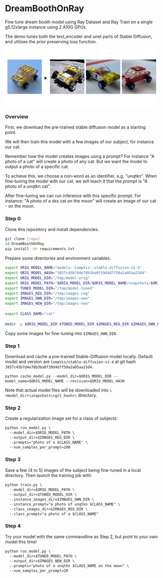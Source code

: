 # DreamBoothOnRay
Fine tune dream booth model using Ray Dataset and Ray Train on a single g5.12xlarge instance using 2 A10G GPUs.

The demo tunes both the text_encoder and unet parts of Stable Diffusion, and utilizes the prior preserving loss function.

<p align="center">
  <img src="https://github.com/gjoliver/DreamBoothOnRay/blob/master/assets/example.png" />
</p>

### Overview

First, we download the pre-trained stable diffusion model as a starting point.

We will then train this model with a few images of our subject, for instance our cat.

Remember how the model creates images using a prompt? For instance "A photo of a cat" will create a photo of any cat. But we want the model to output a photo of a specific cat.

To achieve this, we choose a non-word as an identifier, e.g. "unqtkn". When fine-tuning the model with our cat, we will teach it that the prompt is "A photo of a unqtkn cat". 

After fine-tuning we can run inference with this specific prompt. For instance: "A photo of a sks cat on the moon" will create an image of our cat - on the moon.

### Step 0

Clone this repository and install dependencies.

```bash
git clone [repo]
cd DreamBoothOnRay
pip install -Ur requirements.txt
```

Prepare some directories and environment variables.

```bash
export ORIG_MODEL_NAME="models--CompVis--stable-diffusion-v1-4"
export ORIG_MODEL_HASH="3857c45b7d4e78b3ba0f39d4d7f50a2a05aa23d4"
export ORIG_MODEL_DIR="/tmp/model-orig"
export ORIG_MODEL_PATH="$ORIG_MODEL_DIR/$ORIG_MODEL_NAME/snapshots/$ORIG_MODEL_HASH"
export TUNED_MODEL_DIR="/tmp/model-tuned"
export IMAGES_REG_DIR="/tmp/images-reg"
export IMAGES_OWN_DIR="/tmp/images-own"
export IMAGES_NEW_DIR="/tmp/images-new"

export CLASS_NAME="cat"

mkdir -p $ORIG_MODEL_DIR $TUNED_MODEL_DIR $IMAGES_REG_DIR $IMAGES_OWN_DIR $IMAGES_NEW_DIR
```

Copy some images for fine-tuning into `$IMAGES_OWN_DIR`.

### Step 1
Download and cache a pre-trained Stable-Diffusion model locally.
Default model and version are ``CompVis/stable-diffusion-v1-4``
at git hash ``3857c45b7d4e78b3ba0f39d4d7f50a2a05aa23d4``.
```
python cache_model.py --model_dir=$ORIG_MODEL_DIR --model_name=$ORIG_MODEL_NAME --revision=$ORIG_MODEL_HASH
```
Note that actual model files will be downloaded into
``\<model_dir>\snapshots\<git_hash>\`` directory.

### Step 2
Create a regularization image set for a class of subjects:
```
python run_model.py \
  --model_dir=$ORIG_MODEL_PATH \
  --output_dir=$IMAGES_REG_DIR \
  --prompts="photo of a $CLASS_NAME" \
  --num_samples_per_prompt=200
```

### Step 3
Save a few (4 to 5) images of the subject being fine-tuned
in a local directory. Then launch the training job with:
```
python train.py \
  --model_dir=$ORIG_MODEL_PATH \
  --output_dir=$TUNED_MODEL_DIR \
  --instance_images_dir=$IMAGES_OWN_DIR \
  --instance_prompt="a photo of unqtkn $CLASS_NAME" \
  --class_images_dir=$IMAGES_REG_DIR \
  --class_prompt="a photo of a $CLASS_NAME"
```

### Step 4
Try your model with the same commandline as Step 2, but point
to your own model this time!

```
python run_model.py \
  --model_dir=$TUNED_MODEL_PATH \
  --output_dir=$IMAGES_NEW_DIR \
  --prompts="photo of a unqtkn $CLASS_NAME on the moon" \
  --num_samples_per_prompt=20
```